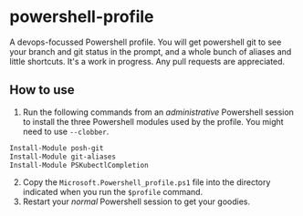 # powershell-profile

A devops-focussed Powershell profile. You will get powershell git to see your branch and git status in the prompt, and a whole bunch of aliases and little shortcuts. It's a work in progress. Any pull requests are appreciated.

## How to use

1. Run the following commands from an *administrative* Powershell session to install the three Powershell modules used by the profile. You might need to use `--clobber`.

```powershell
Install-Module posh-git
Install-Module git-aliases
Install-Module PSKubectlCompletion
```

2. Copy the `Microsoft.Powershell_profile.ps1` file into the directory indicated when you run the `$profile` command.
3. Restart your *normal* Powershell session to get your goodies.